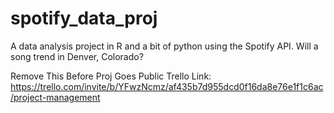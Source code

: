 # spotify_data_proj
A data analysis project in R and a bit of python using the Spotify API.
Will a song trend in Denver, Colorado?


Remove This Before Proj Goes Public Trello Link: 
https://trello.com/invite/b/YFwzNcmz/af435b7d955dcd0f16da8e76e1f1c6ac/project-management